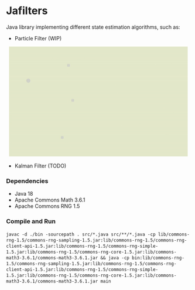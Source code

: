 # Jafilters

Java library implementing different state estimation algorithms, such as:
- Particle Filter (WIP)

<p align="center">
    <img src="resources/particle_filter.gif" height="300">
</p>

- Kalman Filter (TODO)

### Dependencies
- Java 18
- Apache Commons Math 3.6.1
- Apache Commons RNG  1.5


### Compile and Run 

``` shell
javac -d ./bin -sourcepath . src/*.java src/**/*.java -cp lib/commons-rng-1.5/commons-rng-sampling-1.5.jar:lib/commons-rng-1.5/commons-rng-client-api-1.5.jar:lib/commons-rng-1.5/commons-rng-simple-1.5.jar:lib/commons-rng-1.5/commons-rng-core-1.5.jar:lib/commons-math3-3.6.1/commons-math3-3.6.1.jar && java -cp bin:lib/commons-rng-1.5/commons-rng-sampling-1.5.jar:lib/commons-rng-1.5/commons-rng-client-api-1.5.jar:lib/commons-rng-1.5/commons-rng-simple-1.5.jar:lib/commons-rng-1.5/commons-rng-core-1.5.jar:lib/commons-math3-3.6.1/commons-math3-3.6.1.jar main
```

